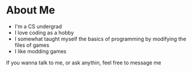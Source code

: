 <!--
Hey If you are reading this... why?
-->

# About Me

- I'm a CS undergrad
- I love coding as a hobby
- I somewhat taught myself the basics of programming by modifying the files of games
- I like modding games

If you wanna talk to me, or ask anythin, feel free to message me

<!--
I'm single... he he he.. he.. TT.... HAHAHAHA
-->
